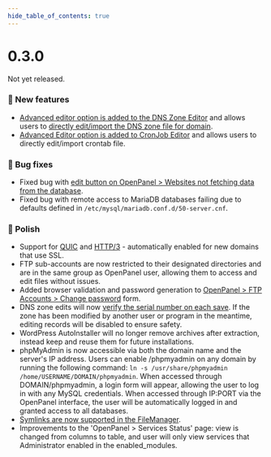 ```yaml
--- 
hide_table_of_contents: true
---
```


# 0.3.0

Not yet released.



### 🚀 New features
- [Advanced editor option is added to the DNS Zone Editor](https://i.postimg.cc/sskFmjpk/2024-09-13-09-29-1.png) and allows users to [directly edit/import the DNS zone file for domain](https://i.postimg.cc/PdYgFgyP/2024-09-13-09-29.png).
- [Advanced Editor option is added to CronJob Editor](https://i.postimg.cc/cxpZG72h/2024-09-18-15-49.png) and allows users to directly edit/import crontab file.

### 🐛 Bug fixes
- Fixed bug with [edit button on OpenPanel > Websites not fetching data from the database](https://i.postimg.cc/mRVC7hGr/2024-09-13-10-07.png).
- Fixed bug with remote access to MariaDB databases failing due to defaults defined in `/etc/mysql/mariadb.conf.d/50-server.cnf`.

### 💅 Polish
- Support for [QUIC](https://datatracker.ietf.org/doc/html/rfc9000) and [HTTP/3](https://datatracker.ietf.org/doc/html/rfc9114) - automatically enabled for new domains that use SSL.
- FTP sub-accounts are now restricted to their designated directories and are in the same group as OpenPanel user, allowing them to access and edit files without issues.
- Added browser validation and password generation to [OpenPanel > FTP Accounts > Change password](https://i.postimg.cc/NjGsNdRJ/2024-09-13-07-40.png) form.
- DNS zone edits will now [verify the serial number on each save](https://i.postimg.cc/s2h5Xf1Z/2024-09-13-08-26.png). If the zone has been modified by another user or program in the meantime, editing records will be disabled to ensure safety.
- WordPress AutoInstaller will no longer remove archives after extraction, instead keep and reuse them for future installations.
- phpMyAdmin is now accessible via both the domain name and the server's IP address. Users can enable /phpmyadmin on any domain by running the following command: `ln -s /usr/share/phpmyadmin /home/USERNAME/DOMAIN/phpmyadmin`. When accessed through DOMAIN/phpmyadmin, a login form will appear, allowing the user to log in with any MySQL credentials. When accessed through IP:PORT via the OpenPanel interface, the user will be automatically logged in and granted access to all databases.
- [Symlinks are now supported in the FileManager](https://i.postimg.cc/QMjBRVtX/2024-09-13-13-59.png).
- Improvements to the 'OpenPanel > Services Status' page: view is changed from columns to table, and user will only view services that Administrator enabled in the enabled_modules.


